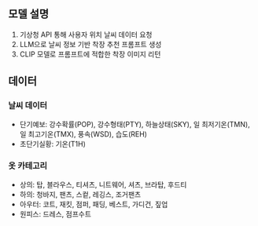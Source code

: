 ## 모델 설명
1. 기상청 API 통해 사용자 위치 날씨 데이터 요청
2. LLM으로 날씨 정보 기반 착장 추천 프롬프트 생성
3. CLIP 모델로 프롬프트에 적합한 착장 이미지 리턴

## 데이터
### 날씨 데이터
* 단기예보: 강수확률(POP), 강수형태(PTY), 하늘상태(SKY), 일 최저기온(TMN), 일 최고기온(TMX), 풍속(WSD), 습도(REH)
* 초단기실황: 기온(T1H)

### 옷 카테고리
* 상의: 탑, 블라우스, 티셔츠, 니트웨어, 셔츠, 브라탑, 후드티
* 하의: 청바지, 팬츠, 스컽, 레깅스, 조거팬츠
* 아우터: 코트, 재킷, 점퍼, 패딩, 베스트, 가디건, 짚업
* 원피스: 드레스, 점프수트
